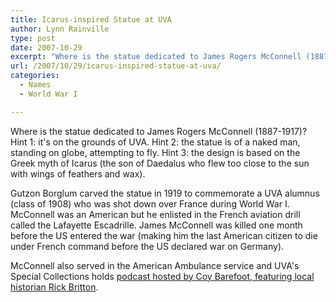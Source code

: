 ```yaml
---
title: Icarus-inspired Statue at UVA
author: Lynn Rainville
type: post
date: 2007-10-29
excerpt: "Where is the statue dedicated to James Rogers McConnell (1887-1917)? Hint 1: it's on the grounds of UVA. Hint 2: the statue is of a naked man, standing on globe, attempting to fly. Hint 3: the design is based on the Greek myth of Icarus."
url: /2007/10/29/icarus-inspired-statue-at-uva/
categories:
  - Names
  - World War I

---
```

[](http://www.locohistory.org/blog/?attachment_id=164) Where is the statue dedicated to James Rogers McConnell (1887-1917)? Hint 1: it's on the grounds of UVA. Hint 2: the statue is of a naked man, standing on globe, attempting to fly. Hint 3: the design is based on the Greek myth of Icarus (the son of Daedalus who flew too close to the sun with wings of feathers and wax).

Gutzon Borglum carved the statue in 1919 to commemorate a UVA alumnus (class of 1908) who was shot down over France during World War I. McConnell was an American but he enlisted in the French aviation drill called the Lafayette Escadrille. [](http://www.locohistory.org/blog/?attachment_id=166) James McConnell was killed one month before the US entered the war (making him the last American citizen to die under French command before the US declared war on Germany).

McConnell also served in the American Ambulance service and UVA's Special Collections holds [podcast hosted by Coy Barefoot, featuring local historian Rick Britton](http://www.lib.virginia.edu/small/exhibits/mcconnell/intro.html).
